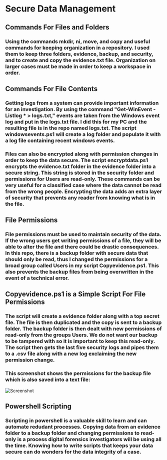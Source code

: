 # Secure Data Management

## Commands For Files and Folders

### Using the commands mkdir, ni, move, and copy and useful commands for keeping organization in a repository. I used them to keep three folders, evidence, backup, and security, and to create and copy the evidence.txt file. Organization on larger cases must be made in order to keep a workspace in order.

## Commands For File Contents

### Getting logs from a system can provide important information for an investigation. By using the command "Get-WinEvent -Listlog * > logs.txt," events are taken from the Windows event log and put in the logs.txt file. I did this for my PC and the resulting file is in the repo named logs.txt. The script windowsevents.ps1 will create a log folder and populate it with a log file containing recent windows events.

### Files can also be encrypted along with permission changes in order to keep the data secure. The script encryptdata.ps1 encrypts the evidence.txt folder in the evidence folder into a secure string. This string is stored in the security folder and permissions for Users are read-only. These commands can be very useful for a classified case where the data cannot be read from the wrong people. Encrypting the data adds an extra layer of security that prevents any reader from knowing what is in the file.

## File Permissions

### File permissions must be used to maintain security of the data. If the wrong users get writing permissions of a file, they will be able to alter the file and there could be drastic consequences. In this repo, there is a backup folder with secure data that should only be read, thus I changed the permissions for a broad group called Users in my script Copyevidence.ps1. This also prevents the backup files from being overwritten in the event of a technical error.

## Copyevidence.ps1 is a Simple Script For File Permissions

### The script will create a evidence folder along with a top secret file. The file is then duplicated and the copy is sent to a backup folder. The backup folder is then dealt with new permissions of read-only from the groups Users. We do not want our backup to be tampered with so it is important to keep this read-only. The script then gets the last five security logs and pipes them to a .csv file along with a new log exclaiming the new permission change.

### This screenshot shows the permissions for the backup file which is also saved into a text file:

![Screenshot](df-mod3-sdm\perms.png)

## Powershell Scripting

### Scripting in powershell is a valuable skill to learn and can automate redudant processes. Copying data from an evidence folder to a backup folder and changing permissions to read-only is a process digital forensics investigators will be using all the time. Knowing how to write scripts that keeps your data secure can do wonders for the data integrity of a case.
